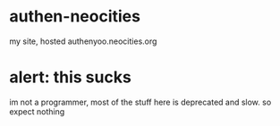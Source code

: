 # authen-neocities
my site, hosted authenyoo.neocities.org

# alert: this sucks
im not a programmer, most of the stuff here is deprecated and slow. so expect nothing

